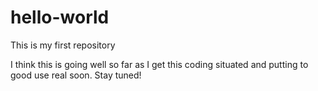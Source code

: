 # hello-world
This is my first repository

I think this is going well so far as I get this coding situated and putting to good use real soon.  Stay tuned!
